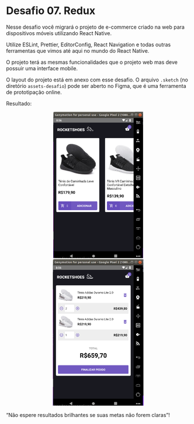 # Desafio 07. Redux

Nesse desafio você migrará o projeto de e-commerce criado na web para dispositivos móveis utilizando React Native.

Utilize ESLint, Prettier, EditorConfig, React Navigation e todas outras ferramentas que vimos até aqui no mundo do React Native.

O projeto terá as mesmas funcionalidades que o projeto web mas deve possuir uma interface mobile.

O layout do projeto está em anexo com esse desafio. O arquivo `.sketch` (no diretório `assets-desafio`) pode ser aberto no Figma, que é uma ferramenta de prototipação online.

Resultado:
<center>
<img src="res_1.png" height="400">
</center>
<center>
<img src="res_2.png" height="400">
</center>


“Não espere resultados brilhantes se suas metas não forem claras”!
